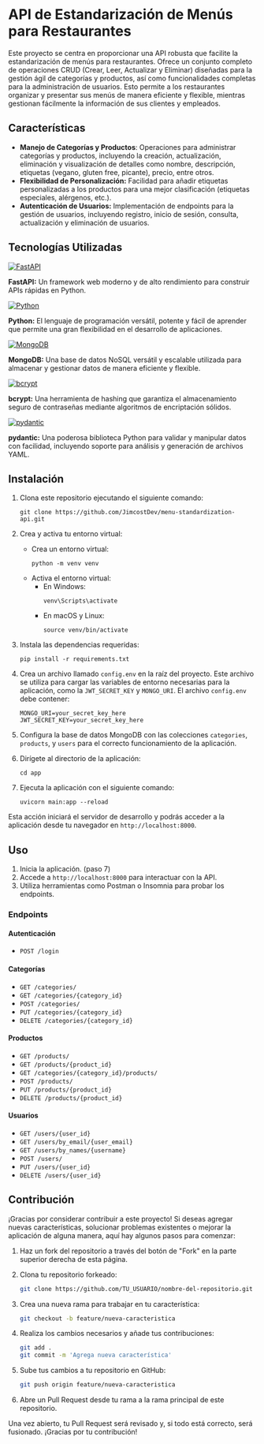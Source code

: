# API de Estandarización de Menús para Restaurantes

Este proyecto se centra en proporcionar una API robusta que facilite la estandarización de menús para restaurantes. Ofrece un conjunto completo de operaciones CRUD (Crear, Leer, Actualizar y Eliminar) diseñadas para la gestión ágil de categorías y productos, así como funcionalidades completas para la administración de usuarios. Esto permite a los restaurantes organizar y presentar sus menús de manera eficiente y flexible, mientras gestionan fácilmente la información de sus clientes y empleados.

## Características

- **Manejo de Categorías y Productos**: Operaciones para administrar categorías y productos, incluyendo la creación, actualización, eliminación y visualización de detalles como nombre, descripción, etiquetas (vegano, gluten free, picante), precio, entre otros.
- **Flexibilidad de Personalización:** Facilidad para añadir etiquetas personalizadas a los productos para una mejor clasificación (etiquetas especiales, alérgenos, etc.).
- **Autenticación de Usuarios:** Implementación de endpoints para la gestión de usuarios, incluyendo registro, inicio de sesión, consulta, actualización y eliminación de usuarios.

## Tecnologías Utilizadas

[![FastAPI](https://img.shields.io/badge/FastAPI-00599C?style=for-the-badge&logo=fastapi&logoColor=white&labelColor=101010)](https://fastapi.tiangolo.com/)

**FastAPI:** Un framework web moderno y de alto rendimiento para construir APIs rápidas en Python.

[![Python](https://img.shields.io/badge/Python-1f425f?style=for-the-badge&logo=python&logoColor=white&labelColor=101010)]()

**Python:** El lenguaje de programación versátil, potente y fácil de aprender que permite una gran flexibilidad en el desarrollo de aplicaciones.

[![MongoDB](https://img.shields.io/badge/MongoDB-47A248?style=for-the-badge&logo=mongodb&logoColor=white&labelColor=101010)]()

**MongoDB:** Una base de datos NoSQL versátil y escalable utilizada para almacenar y gestionar datos de manera eficiente y flexible.

[![bcrypt](https://img.shields.io/badge/bcrypt-00457C?style=for-the-badge&logoColor=white&labelColor=101010)]()

**bcrypt:** Una herramienta de hashing que garantiza el almacenamiento seguro de contraseñas mediante algoritmos de encriptación sólidos.

[![pydantic](https://img.shields.io/badge/pydantic-DA11FF?style=for-the-badge&logo=Python&logoColor=white&labelColor=101010)](https://pydantic-docs.helpmanual.io/)

**pydantic:** Una poderosa biblioteca Python para validar y manipular datos con facilidad, incluyendo soporte para análisis y generación de archivos YAML.




## Instalación

1. Clona este repositorio ejecutando el siguiente comando:
    ```
    git clone https://github.com/JimcostDev/menu-standardization-api.git
    ```

2. Crea y activa tu entorno virtual:
    - Crea un entorno virtual:
        ```
        python -m venv venv
        ```
    - Activa el entorno virtual:
        - En Windows:
            ```
            venv\Scripts\activate
            ```
        - En macOS y Linux:
            ```
            source venv/bin/activate
            ```

3. Instala las dependencias requeridas:
    ```
    pip install -r requirements.txt
    ```

4. Crea un archivo llamado `config.env` en la raíz del proyecto. Este archivo se utiliza para cargar las variables de entorno necesarias para la aplicación, como la `JWT_SECRET_KEY` y `MONGO_URI`. El archivo `config.env` debe contener:
    ```plaintext
    MONGO_URI=your_secret_key_here
    JWT_SECRET_KEY=your_secret_key_here
    ```
    
5. Configura la base de datos MongoDB con las colecciones `categories`, `products`, y `users` para el correcto funcionamiento de la aplicación.

6. Dirígete al directorio de la aplicación:
    ```
    cd app
    ```

7. Ejecuta la aplicación con el siguiente comando:
    ```
    uvicorn main:app --reload
    ```
Esta acción iniciará el servidor de desarrollo y podrás acceder a la aplicación desde tu navegador en `http://localhost:8000`.


## Uso

1. Inicia la aplicación. (paso 7)
2. Accede a `http://localhost:8000` para interactuar con la API.
3. Utiliza herramientas como Postman o Insomnia para probar los endpoints.

### Endpoints

#### Autenticación
- `POST /login`
  
#### Categorías
- `GET /categories/`
- `GET /categories/{category_id}`
- `POST /categories/`
- `PUT /categories/{category_id}`
- `DELETE /categories/{category_id}`

#### Productos
- `GET /products/`
- `GET /products/{product_id}`
- `GET /categories/{category_id}/products/`
- `POST /products/`
- `PUT /products/{product_id}`
- `DELETE /products/{product_id}`

#### Usuarios
- `GET /users/{user_id}`
- `GET /users/by_email/{user_email}`
- `GET /users/by_names/{username}`
- `POST /users/`
- `PUT /users/{user_id}`
- `DELETE /users/{user_id}`


## Contribución

¡Gracias por considerar contribuir a este proyecto! Si deseas agregar nuevas características, solucionar problemas existentes o mejorar la aplicación de alguna manera, aquí hay algunos pasos para comenzar:

1. Haz un fork del repositorio a través del botón de "Fork" en la parte superior derecha de esta página.
   
2. Clona tu repositorio forkeado:
    ```bash
    git clone https://github.com/TU_USUARIO/nombre-del-repositorio.git
    ```

3. Crea una nueva rama para trabajar en tu característica:
    ```bash
    git checkout -b feature/nueva-caracteristica
    ```

4. Realiza los cambios necesarios y añade tus contribuciones:
    ```bash
    git add .
    git commit -m 'Agrega nueva característica'
    ```

5. Sube tus cambios a tu repositorio en GitHub:
    ```bash
    git push origin feature/nueva-caracteristica
    ```

6. Abre un Pull Request desde tu rama a la rama principal de este repositorio.
   
Una vez abierto, tu Pull Request será revisado y, si todo está correcto, será fusionado. ¡Gracias por tu contribución!

